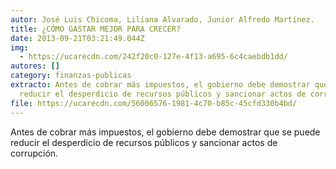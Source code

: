 ```yaml
---
autor: José Luis Chicoma, Liliana Alvarado, Junior Alfredo Martínez.
title: ¿CÓMO GASTAR MEJOR PARA CRECER?
date: 2013-09-21T03:21:49.044Z
img:
  - https://ucarecdn.com/242f20c0-127e-4f13-a695-6c4caebdb1dd/
autores: []
category: finanzas-publicas
extracto: Antes de cobrar más impuestos, el gobierno debe demostrar que se puede
  reducir el desperdicio de recursos públicos y sancionar actos de corrupción.
file: https://ucarecdn.com/56006576-1981-4c70-b85c-45cfd330b4bd/
---
```

<!--StartFragment-->

Antes de cobrar más impuestos, el gobierno debe demostrar que se puede reducir el desperdicio de recursos públicos y sancionar actos de corrupción.

<!--EndFragment-->